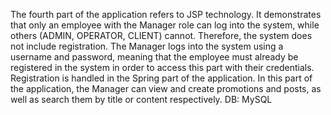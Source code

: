 The fourth part of the application refers to JSP technology. It demonstrates that only an employee with the Manager role can log into the system,
while others (ADMIN, OPERATOR, CLIENT) cannot. Therefore, the system does not include registration. The Manager logs into the system using a username
and password, meaning that the employee must already be registered in the system in order to access this part with their credentials. Registration
is handled in the Spring part of the application.
In this part of the application, the Manager can view and create promotions and posts, as well as search them by title or content respectively.
DB: MySQL
